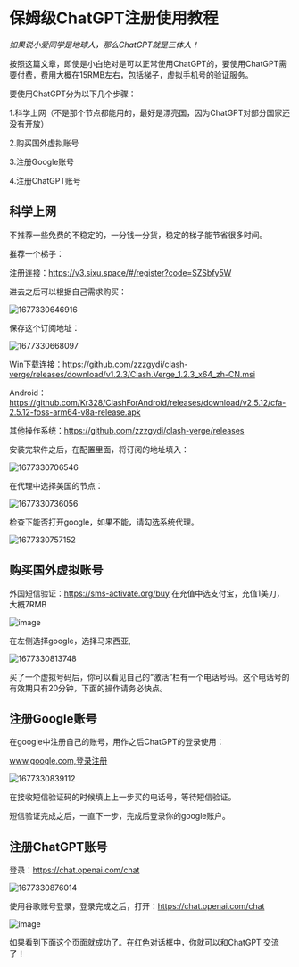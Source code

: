 # 保姆级ChatGPT注册使用教程
*如果说小爱同学是地球人，那么ChatGPT就是三体人！*

按照这篇文章，即使是小白绝对是可以正常使用ChatGPT的，要使用ChatGPT需要付费，费用大概在15RMB左右，包括梯子，虚拟手机号的验证服务。

要使用ChatGPT分为以下几个步骤：

1.科学上网（不是那个节点都能用的，最好是漂亮国，因为ChatGPT对部分国家还没有开放）

2.购买国外虚拟账号

3.注册Google账号

4.注册ChatGPT账号

## 科学上网
不推荐一些免费的不稳定的，一分钱一分货，稳定的梯子能节省很多时间。

推荐一个梯子：

注册连接：https://v3.sixu.space/#/register?code=SZSbfy5W

进去之后可以根据自己需求购买：

![1677330646916](https://user-images.githubusercontent.com/29245704/221358701-5684b827-01ae-4906-86b1-4a1a3f22a469.png)

保存这个订阅地址：

![1677330668097](https://user-images.githubusercontent.com/29245704/221358717-d95c5e0d-bfa0-4d38-9639-186e8c67808a.png)

Win下载连接：https://github.com/zzzgydi/clash-verge/releases/download/v1.2.3/Clash.Verge_1.2.3_x64_zh-CN.msi

Android：https://github.com/Kr328/ClashForAndroid/releases/download/v2.5.12/cfa-2.5.12-foss-arm64-v8a-release.apk

其他操作系统：https://github.com/zzzgydi/clash-verge/releases

安装完软件之后，在配置里面，将订阅的地址填入：

![1677330706546](https://user-images.githubusercontent.com/29245704/221358745-b79f9c2d-1dfc-414a-b20f-10e86e9ab408.png)

在代理中选择美国的节点：

![1677330736056](https://user-images.githubusercontent.com/29245704/221358770-e9e61daa-1253-4e69-9411-a96da2f6505c.png)

检查下能否打开google，如果不能，请勾选系统代理。

![1677330757152](https://user-images.githubusercontent.com/29245704/221358788-068994dd-f109-42bb-912e-ebd19f378342.png)

## 购买国外虚拟账号
外国短信验证：https://sms-activate.org/buy
在充值中选支付宝，充值1美刀，大概7RMB

![image](https://user-images.githubusercontent.com/29245704/221358802-2a85b318-5a12-4f59-a985-494054f286b2.png)

在左侧选择google，选择马来西亚,

![1677330813748](https://user-images.githubusercontent.com/29245704/221358813-058e4d57-cea8-40f0-a9c2-1f627f134b59.png)

买了一个虚拟号码后，你可以看见自己的“激活”栏有一个电话号码。这个电话号的有效期只有20分钟，下面的操作请务必快点。

## 注册Google账号
在google中注册自己的账号，用作之后ChatGPT的登录使用：

www.google.com,登录注册

![1677330839112](https://user-images.githubusercontent.com/29245704/221358828-ccb6ac56-09b9-4ac1-b5eb-b49275d9b245.png)

在接收短信验证码的时候填上上一步买的电话号，等待短信验证。

短信验证完成之后，一直下一步，完成后登录你的google账户。

## 注册ChatGPT账号
登录：https://chat.openai.com/chat

![1677330876014](https://user-images.githubusercontent.com/29245704/221358859-ffac91f0-ade3-4550-a314-61e60dc5f8e8.png)

使用谷歌账号登录，登录完成之后，打开：https://chat.openai.com/chat

![image](https://user-images.githubusercontent.com/29245704/221358924-53e04b08-b293-4b13-b1c9-9e7c8911c618.png)

如果看到下面这个页面就成功了。在红色对话框中，你就可以和ChatGPT 交流了！


